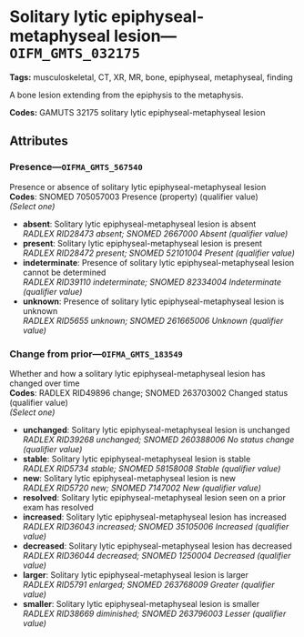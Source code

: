 # Solitary lytic epiphyseal-metaphyseal lesion—`OIFM_GMTS_032175`

**Tags:** musculoskeletal, CT, XR, MR, bone, epiphyseal, metaphyseal, finding

A bone lesion extending from the epiphysis to the metaphysis.

**Codes:** GAMUTS 32175 solitary lytic epiphyseal-metaphyseal lesion

## Attributes

### Presence—`OIFMA_GMTS_567540`

Presence or absence of solitary lytic epiphyseal-metaphyseal lesion  
**Codes**: SNOMED 705057003 Presence (property) (qualifier value)  
*(Select one)*

- **absent**: Solitary lytic epiphyseal-metaphyseal lesion is absent  
_RADLEX RID28473 absent; SNOMED 2667000 Absent (qualifier value)_
- **present**: Solitary lytic epiphyseal-metaphyseal lesion is present  
_RADLEX RID28472 present; SNOMED 52101004 Present (qualifier value)_
- **indeterminate**: Presence of solitary lytic epiphyseal-metaphyseal lesion cannot be determined  
_RADLEX RID39110 indeterminate; SNOMED 82334004 Indeterminate (qualifier value)_
- **unknown**: Presence of solitary lytic epiphyseal-metaphyseal lesion is unknown  
_RADLEX RID5655 unknown; SNOMED 261665006 Unknown (qualifier value)_

### Change from prior—`OIFMA_GMTS_183549`

Whether and how a solitary lytic epiphyseal-metaphyseal lesion has changed over time  
**Codes**: RADLEX RID49896 change; SNOMED 263703002 Changed status (qualifier value)  
*(Select one)*

- **unchanged**: Solitary lytic epiphyseal-metaphyseal lesion is unchanged  
_RADLEX RID39268 unchanged; SNOMED 260388006 No status change (qualifier value)_
- **stable**: Solitary lytic epiphyseal-metaphyseal lesion is stable  
_RADLEX RID5734 stable; SNOMED 58158008 Stable (qualifier value)_
- **new**: Solitary lytic epiphyseal-metaphyseal lesion is new  
_RADLEX RID5720 new; SNOMED 7147002 New (qualifier value)_
- **resolved**: Solitary lytic epiphyseal-metaphyseal lesion seen on a prior exam has resolved  
- **increased**: Solitary lytic epiphyseal-metaphyseal lesion has increased  
_RADLEX RID36043 increased; SNOMED 35105006 Increased (qualifier value)_
- **decreased**: Solitary lytic epiphyseal-metaphyseal lesion has decreased  
_RADLEX RID36044 decreased; SNOMED 1250004 Decreased (qualifier value)_
- **larger**: Solitary lytic epiphyseal-metaphyseal lesion is larger  
_RADLEX RID5791 enlarged; SNOMED 263768009 Greater (qualifier value)_
- **smaller**: Solitary lytic epiphyseal-metaphyseal lesion is smaller  
_RADLEX RID38669 diminished; SNOMED 263796003 Lesser (qualifier value)_